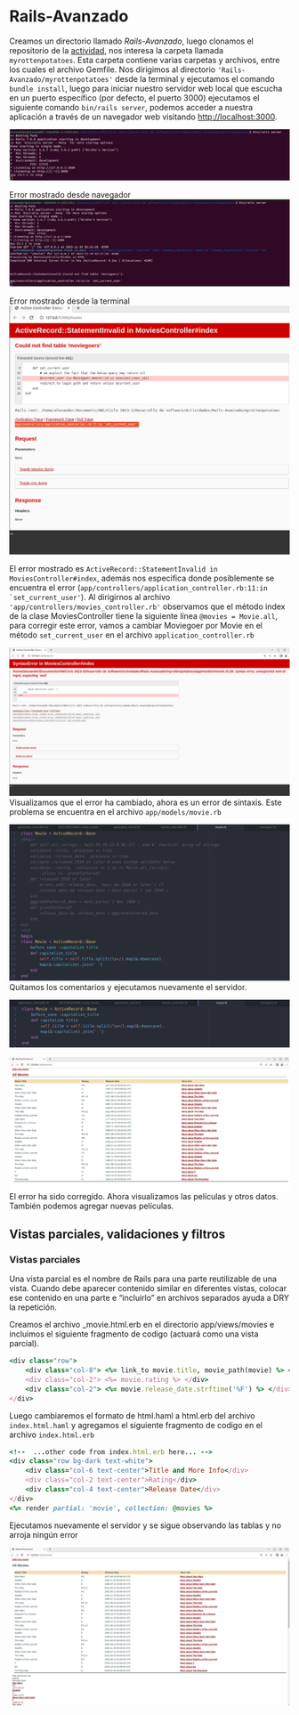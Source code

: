 # Rails-Avanzado
Creamos un directorio llamado _Rails-Avanzado_, luego clonamos el repositorio de la [actividad](https://github.com/kapumota/Desarrollo-software-2023/tree/main/Semana7/myrottenpotatoes), nos interesa la carpeta llamada ```myrottenpotatoes```. Esta carpeta contiene varias carpetas y archivos, entre los cuales el archivo Gemfile. Nos dirigimos al directorio ```'Rails-Avanzado/myrottenpotatoes'``` desde la terminal y ejecutamos el comando ```bundle install```, luego para iniciar nuestro servidor web local que escucha en un puerto específico (por defecto, el puerto 3000) ejecutamos el siguiente comando ```bin/rails server```, podemos acceder a nuestra aplicación a través de un navegador web visitando [http://localhost:3000](http://localhost:3000).

![BinRailsServer](Image/BinRailsServer.png)

Error mostrado desde navegador
![ErrorMostradoEnLaTerminal](Image/ErrorMostradoEnLaTerminal.png)

Error mostrado desde la terminal
![ErrorSetCurrentUser](Image/ErrorSetCurrentUser.png)

El error mostrado es ```ActiveRecord::StatementInvalid in MoviesController#index```, además nos especifica donde posiblemente se encuentra el error (```app/controllers/application_controller.rb:11:in `set_current_user'```). Al dirigirnos al archivo ```'app/controllers/movies_controller.rb'``` observamos que el método index de la clase MoviesController tiene la siguiente línea ```@movies = Movie.all```, para corregir este error, vamos a cambiar Moviegoer por Movie en el método ```set_current_user``` en el archivo ```application_controller.rb```

![NuevoError](Image/NuevoError.png)
Visualizamos que el error ha cambiado, ahora es un error de sintaxis. Este problema se encuentra en el archivo ```app/models/movie.rb```

![CorrecionDeMovie](Image/CorrecionDeMovie.png)
Quitamos los comentarios y ejecutamos nuevamente el servidor.

![QuitarComentarios](Image/QuitarComentarios.png)

![EjecucionExitosa](Image/EjecucionExitosa.png)
El error ha sido corregido. Ahora visualizamos las películas y otros datos. También podemos agregar nuevas películas.

## Vistas parciales, validaciones y filtros
### Vistas parciales
Una vista parcial es el nombre de Rails para una parte reutilizable de una vista. Cuando debe aparecer contenido similar en diferentes vistas, colocar ese contenido en una parte e “incluirlo” en archivos separados ayuda a DRY la repetición.

Creamos el archivo _movie.html.erb en el directorio app/views/movies e incluimos el siguiente fragmento de codigo (actuará como una vista parcial).

``` ruby
<div class="row">
    <div class="col-8"> <%= link_to movie.title, movie_path(movie) %> </div>
    <div class="col-2"> <%= movie.rating %> </div>
    <div class="col-2"> <%= movie.release_date.strftime('%F') %> </div>
</div>
```
Luego cambiaremos el formato de html.haml a html.erb del archivo ```index.html.haml``` y agregamos el siguiente fragmento de codigo en el archivo ```index.html.erb```

``` ruby
<!--  ...other code from index.html.erb here... -->
<div class="row bg-dark text-white">
    <div class="col-6 text-center">Title and More Info</div>
    <div class="col-2 text-center">Rating</div>
    <div class="col-4 text-center">Release Date</div>
</div>
<%= render partial: 'movie', collection: @movies %>
```

Ejecutamos nuevamente el servidor y se sigue observando las tablas y no arroja ningún error

![VistaParcial](Image/VistaParcial.png)






